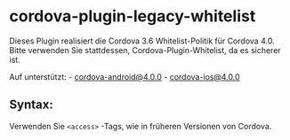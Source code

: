 <!--
# license: Licensed to the Apache Software Foundation (ASF) under one
#         or more contributor license agreements.  See the NOTICE file
#         distributed with this work for additional information
#         regarding copyright ownership.  The ASF licenses this file
#         to you under the Apache License, Version 2.0 (the
#         "License"); you may not use this file except in compliance
#         with the License.  You may obtain a copy of the License at
#
#           http://www.apache.org/licenses/LICENSE-2.0
#
#         Unless required by applicable law or agreed to in writing,
#         software distributed under the License is distributed on an
#         "AS IS" BASIS, WITHOUT WARRANTIES OR CONDITIONS OF ANY
#         KIND, either express or implied.  See the License for the
#         specific language governing permissions and limitations
#         under the License.
-->

# cordova-plugin-legacy-whitelist

Dieses Plugin realisiert die Cordova 3.6 Whitelist-Politik für Cordova 4.0. Bitte verwenden Sie stattdessen, Cordova-Plugin-Whitelist, da es sicherer ist.

Auf unterstützt: - cordova-android@4.0.0 - cordova-ios@4.0.0

## Syntax:

Verwenden Sie `<access>` -Tags, wie in früheren Versionen von Cordova.